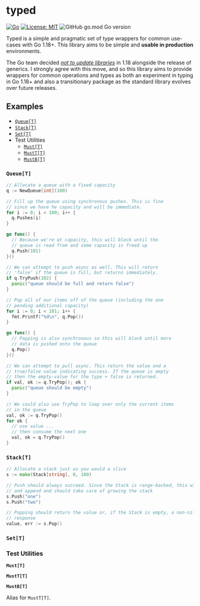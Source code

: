 # typed
[![Go](https://github.com/JohnMurray/typed/actions/workflows/go.yml/badge.svg?branch=main)](https://github.com/JohnMurray/typed/actions/workflows/go.yml)
 [![License: MIT](https://img.shields.io/badge/License-MIT-yellow.svg)](https://opensource.org/licenses/MIT)
 ![GitHub go.mod Go version](https://img.shields.io/github/go-mod/go-version/johnmurray/typed)

Typed is a simple and pragmatic set of type wrappers for common use-cases with Go 1.18+. This library
aims to be simple and __usable in production__ environments.

The Go team decided [_not to update libraries_][no_change] in 1.18 alongside the release of generics.
I strongly agree with this move, and so this library aims to provide wrappers for common operations
and types as both an experiment in typing in Go 1.18+ and also a transitionary package as the standard
library evolves over future releases.


## Examples

  + [`Queue[T]`](#queuet)
  + [`Stack[T]`](#stackt)
  + [`Set[T]`](#sett)
  + Test Utilities
    + [`Must[T]`](#mustt)
    + [`MustT[T]`](#musttt)
    + [`MustB[T]`](#mustbt)

### `Queue[T]`

```go
// Allocate a queue with a fixed capacity
q := NewQueue[int](100)

// Fill up the queue using synchronous pushes. This is fine
// since we have he capacity and will be immediate.
for i := 0; i < 100; i++ {
  q.Pushes(i)
}

go func() {
  // Because we're at capacity, this will block until the
  // queue is read from and some capacity is freed up
  q.Push(101)
}()

// We can attempt to push async as well. This will return
// 'false' if the queue is full, but returns immediately.
if q.TryPush(102) {
  panic("queue should be full and return false")
}

// Pop all of our items off of the queue (including the one
// pending additional capacity)
for i := 0; i < 101; i++ {
  fmt.Printf("%d\n", q.Pop())
}

go func() {
  // Popping is also synchronous so this will block until more
  // data is pushed onto the queue
  q.Pop()
}()

// We can attempt to pull async. This return the value and a
// true/false value indicating success. If the queue is empty
// then the empty-value for the type + false is returned.
if val, ok := q.TryPop(); ok {
  panic("queue should be empty")
}

// We could also use TryPop to loop over only the current items
// in the queue
val, ok := q.TryPop()
for ok {
  // use value ...
  // then consume the next one
  val, ok = q.TryPop()
}
```

### `Stack[T]`

```go
// Allocate a stack just as you would a slice
s := make(Stack[string], 0, 100)

// Push should always succeed. Since the Stack is range-backed, this will use
// and append and should take care of growing the stack
s.Push("one")
s.Push("two")

// Popping should return the value or, if the Stack is empty, a non-nil error
// response
value, err := s.Pop()
```

### `Set[T]`

### Test Utilities

__`Must[T]`__

__`MustT[T]`__

__`MustB[T]`__

Alias for `MustT[T]`.


  [no_change]: https://github.com/golang/go/issues/48918